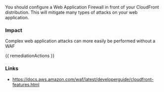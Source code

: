 
You should configure a Web Application Firewall in front of your CloudFront distribution. This will mitigate many types of attacks on your web application.

### Impact
Complex web application attacks can more easily be performed without a WAF

<!-- DO NOT CHANGE -->
{{ remediationActions }}

### Links
- https://docs.aws.amazon.com/waf/latest/developerguide/cloudfront-features.html
        